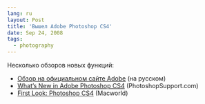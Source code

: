 ```yaml
---
lang: ru
layout: Post
title: 'Вышел Adobe Photoshop CS4'
date: Sep 24, 2008
tags:
  - photography
---
```


Несколько обзоров новых функций:

* [Обзор на официальном сайте Adobe](http://www.adobe.com/ru/products/photoshop/photoshop/features/?view=topnew) (на русском)
* [What’s New in Adobe Photoshop CS4](http://www.photoshopsupport.com/photoshop-cs4/what-is-new-in-photoshop-cs4.html) (PhotoshopSupport.com)
* [First Look: Photoshop CS4](http://www.macworld.com/article/135704/2008/09/photoshopcs4_firstlook.html) (Macworld)
